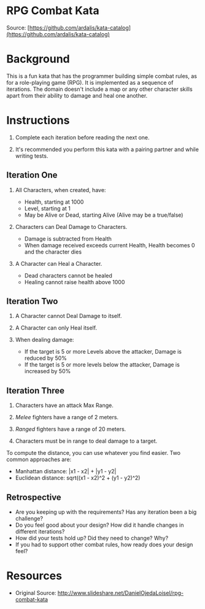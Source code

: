 RPG Combat Kata
================
Source: [https://github.com/ardalis/kata-catalog](https://github.com/ardalis/kata-catalog)

# Background #

This is a fun kata that has the programmer building simple combat rules, as for a role-playing game (RPG). It is implemented as a sequence of iterations. The domain doesn't include a map or any other character skills apart from their ability to damage and heal one another.

# Instructions #

1. Complete each iteration before reading the next one.

2. It's recommended you perform this kata with a pairing partner and while writing tests.

## Iteration One ##

1. All Characters, when created, have:
    - Health, starting at 1000
    - Level, starting at 1
    - May be Alive or Dead, starting Alive (Alive may be a true/false)

2. Characters can Deal Damage to Characters.
    - Damage is subtracted from Health
    - When damage received exceeds current Health, Health becomes 0 and the character dies

3. A Character can Heal a Character.
    - Dead characters cannot be healed
    - Healing cannot raise health above 1000

## Iteration Two ##

1. A Character cannot Deal Damage to itself.

2. A Character can only Heal itself.

3. When dealing damage:
    - If the target is 5 or more Levels above the attacker, Damage is reduced by 50%
    - If the target is 5 or more levels below the attacker, Damage is increased by 50%

## Iteration Three ##

1. Characters have an attack Max Range.

2. *Melee* fighters have a range of 2 meters.

3. *Ranged* fighters have a range of 20 meters.

4. Characters must be in range to deal damage to a target.

To compute the distance, you can use whatever you find easier.
Two common approaches are:
- Manhattan distance: |x1 - x2| + |y1 - y2|
- Euclidean distance: sqrt((x1 - x2)^2 + (y1 - y2)^2)
## Retrospective ##

- Are you keeping up with the requirements? Has any iteration been a big challenge?
- Do you feel good about your design? How did it handle changes in different iterations?
- How did your tests hold up? Did they need to change? Why?
- If you had to support other combat rules, how ready does your design feel?

# Resources #

- Original Source: http://www.slideshare.net/DanielOjedaLoisel/rpg-combat-kata
